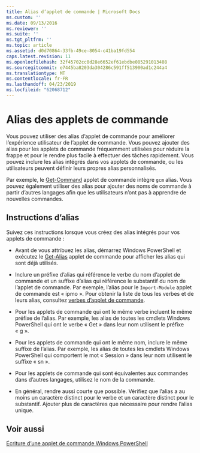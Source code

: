 ```yaml
---
title: Alias d’applet de commande | Microsoft Docs
ms.custom: ''
ms.date: 09/13/2016
ms.reviewer: ''
ms.suite: ''
ms.tgt_pltfrm: ''
ms.topic: article
ms.assetid: d0d70864-33fb-49ce-8054-c41ba19fd554
caps.latest.revision: 11
ms.openlocfilehash: 32f45702cc0d28e6652ef61ebdbe085291013408
ms.sourcegitcommit: e7445ba8203da304286c591ff513900ad1c244a4
ms.translationtype: MT
ms.contentlocale: fr-FR
ms.lasthandoff: 04/23/2019
ms.locfileid: "62068712"
---
```

# <a name="cmdlet-aliases"></a>Alias des applets de commande

Vous pouvez utiliser des alias d’applet de commande pour améliorer l’expérience utilisateur de l’applet de commande. Vous pouvez ajouter des alias pour les applets de commande fréquemment utilisées pour réduire la frappe et pour le rendre plus facile à effectuer des tâches rapidement. Vous pouvez inclure les alias intégrés dans vos applets de commande, ou les utilisateurs peuvent définir leurs propres alias personnalisés.

Par exemple, le [Get-Command](/powershell/module/microsoft.powershell.core/get-command) applet de commande intègre `gcm` alias. Vous pouvez également utiliser des alias pour ajouter des noms de commande à partir d’autres langages afin que les utilisateurs n’ont pas à apprendre de nouvelles commandes.

## <a name="alias-guidelines"></a>Instructions d’alias

Suivez ces instructions lorsque vous créez des alias intégrés pour vos applets de commande :

- Avant de vous attribuez les alias, démarrez Windows PowerShell et exécutez le [Get-Alias](/powershell/module/Microsoft.PowerShell.Utility/Get-Alias) applet de commande pour afficher les alias qui sont déjà utilisés.

- Inclure un préfixe d’alias qui référence le verbe du nom d’applet de commande et un suffixe d’alias qui référence le substantif du nom de l’applet de commande. Par exemple, l’alias pour le `Import-Module` applet de commande est « ipmo ». Pour obtenir la liste de tous les verbes et de leurs alias, consultez [verbes d’applet de commande](./approved-verbs-for-windows-powershell-commands.md).

- Pour les applets de commande qui ont le même verbe incluent le même préfixe de l’alias. Par exemple, les alias de toutes les cmdlets Windows PowerShell qui ont le verbe « Get » dans leur nom utilisent le préfixe « g ».

- Pour les applets de commande qui ont le même nom, inclure le même suffixe de l’alias. Par exemple, les alias de toutes les cmdlets Windows PowerShell qui comportent le mot « Session » dans leur nom utilisent le suffixe « sn ».

- Pour les applets de commande qui sont équivalentes aux commandes dans d’autres langages, utilisez le nom de la commande.

- En général, rendre aussi courte que possible. Vérifiez que l’alias a au moins un caractère distinct pour le verbe et un caractère distinct pour le substantif. Ajouter plus de caractères que nécessaire pour rendre l’alias unique.

## <a name="see-also"></a>Voir aussi

[Écriture d’une applet de commande Windows PowerShell](./writing-a-windows-powershell-cmdlet.md)
